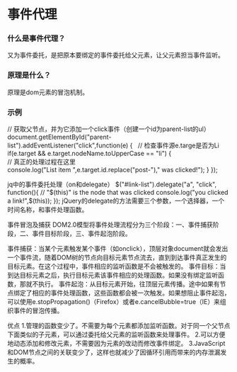 # 事件代理
### 什么是事件代理？
又为事件委托，是把原本要绑定的事件委托给父元素，让父元素担当事件监听。  
### 原理是什么？
原理是dom元素的冒泡机制。
### 示例
// 获取父节点，并为它添加一个click事件（创建一个id为parent-list的ul）      
document.getElementById("parent-list").addEventListener("click",function(e) {   
// 检查事件源e.targe是否为Li   
  if(e.target && e.target.nodeName.toUpperCase == "li") {  
    // 真正的处理过程在这里   
    console.log("List item ",e.target.id.replace("post-")," was clicked!");
  }
});

jq中的事件委托处理（on和delegate）
$("#link-list").delegate("a", "click", function(){
  // "$(this)" is the node that was clicked
  console.log("you clicked a link!",$(this));
});
jQuery的delegate的方法需要三个参数，一个选择器，一个时间名称，和事件处理函数。

事件冒泡及捕获
DOM2.0模型将事件处理流程分为三个阶段：一、事件捕获阶段，二、事件目标阶段，三、事件起泡阶段。

事件捕获：当某个元素触发某个事件（如onclick），顶层对象document就会发出一个事件流，随着DOM树的节点向目标元素节点流去，直到到达事件真正发生的目标元素。在这个过程中，事件相应的监听函数是不会被触发的。
事件目标：当到达目标元素之后，执行目标元素该事件相应的处理函数。如果没有绑定监听函数，那就不执行。
事件起泡：从目标元素开始，往顶层元素传播。途中如果有节点绑定了相应的事件处理函数，这些函数都会被一次触发。如果想阻止事件起泡，可以使用e.stopPropagation()（Firefox）或者e.cancelBubble=true（IE）来组织事件的冒泡传播。

优点
1.管理的函数变少了。不需要为每个元素都添加监听函数。对于同一个父节点下面类似的子元素，可以通过委托给父元素的监听函数来处理事件。
2.可以方便地动态添加和修改元素，不需要因为元素的改动而修改事件绑定。
3.JavaScript和DOM节点之间的关联变少了，这样也就减少了因循环引用而带来的内存泄漏发生的概率。

